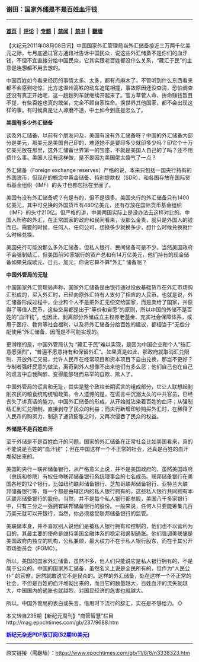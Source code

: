 ### 谢田：国家外储是不是百姓血汗钱

---

#### [首页](../../../..?n3338323) &nbsp;|&nbsp; [评论](../../../../../epoch-comment?n3338323) &nbsp;|&nbsp; [专题](../../../../../epoch-special?n3338323) &nbsp;|&nbsp; [禁闻](../../../../../epoch-news?n3338323) &nbsp;|&nbsp; [禁书](../../../../../books?n3338323) &nbsp;|&nbsp; [翻墙](https://github.com/gfw-breaker/nogfw/blob/master/README.md?n3338323)


<div class="post_content" id="artbody" itemprop="articleBody">
 <!-- article content begin -->
 <p>
  【大纪元2011年08月08日讯】中国国家外汇管理局当外汇储备接近三万两千亿美元之际，七月底通过官方通讯社告诉中国民众，说这些外汇储备不是你们的血汗钱，不但不宜直接分给中国民众，它其实跟老百姓都没什么关系，“藏汇于民”的主意是连想都不用去想的。
 </p>
 <p>
  中国百姓如今看来经历的事情太多、太多，都有点麻木了，不管听到什么东西看来都不会感到吃惊。比方这温州高铁的动车追尾相撞，事故原因还没查清，恐怕调查还没有真正开始呢，这一趟趟列车就继续开起来了。官方草菅人命、拚命赚钱暂且不提，有些百姓也真的敢坐，完全不顾自家性命。换世界其他国家，都不会出现这样的事。有时候真是让人琢磨不透，中土如今到底是怎么了。
 </p>
 <p>
  <b>
   美国有多少外汇储备
  </b>
 </p>
 <p>
  谈及外汇储备，以前有个朋友问及，美国有没有外汇储备呀？中国的外汇储备大部分是美元，那美元是美国自己印的，难道她不是要印多少就印多少吗？印它个十万亿美元放在那里，这外汇储备世界第一的宝座，不就是美国人自己的了吗？还不用费什么事。美国人没有这样做，是不是因为美国佬太傻气了一点？
 </p>
 <p>
  外汇储备（Foreign exchange reserves）严格的说，本来只包括一国央行持有的外国货币，但现在的概念中黄金储备、特别提款权（SDR）、和各国存放在国际货币基金组织（IMF）的头寸也都包括在里面了。
 </p>
 <p>
  美国有没有外汇储备呢？有是有的，但不是很多。美国央行的外汇储备只有1400亿美元，其中可兑换的外国货币有480亿美元，还有存放在国际货币基金组织（IMF）的头寸210亿。但严格的讲，中美两国实际上是没办法去这样对比的。中国人所称的外汇，在正常国家的政府和民间看来，没那么金贵，就只是外国人的钱而已。需要的时候，任何人、任何公司，想换多少就换多少，想什么时候兑换就什么时候兑换。
 </p>
 <p>
  美国央行可能没那么多外汇储备，但私人银行、民间储备可是不少。当然美国政府不会强制结汇，但美国前50家银行的资产总和有14万亿美元，他们持有的现金储备如果兑成欧元、日元、加元，你说它算不算“外汇” 储备呢？
 </p>
 <p>
  <b>
   中国外管局的无耻
  </b>
 </p>
 <p>
  中国国家外汇管理局声称，国家外汇储备是由银行通过投放基础货币在外汇市场购汇形成的，买入外汇时，已经向原外汇持有人支付了相应的人民币。也就是说，外汇储备形成过程中，企业和个人不是把外汇无偿交给国家，而是卖给了国家，并获得了等值人民币，这些交易都是出于“等价和自愿”的原则，所以中国的外储不是百姓的“血汗钱”。也因此，剥离部分外储成立主权养老基金、充实社会保障体系，或用于医疗、教育等社会福利，以及将外汇储备分给百姓的建议，都相当于“无偿分配使用”外汇储备，因而是不可能实现的。
 </p>
 <p>
  更滑稽的是，中国外管局认为 “藏汇于民”难以实现，是因为中国企业和个人“结汇意愿强烈”，“普遍不愿意持有和保留外汇”。如果真是如此，那政府就取消汇兑限制、开放外汇交易，允许人民币在经常项目和资本项目下自由兑换，那岂不更好？专制者强奸民意的做法，离奇到外人想像不出来他们有多么恶；他们自己也在自己的谎言中自我陶醉、变得能够轻而易举的自欺、欺人了。
 </p>
 <p>
  中国外管局的谎言和无耻，其实是整个政权长期谎言的组成部分，它让人联想起剥削农民的粮食统购统销政策。令人遗憾的是，在谎言中沉溺太久的中共官员，已经丧失了讲真话的能力。中国外汇储备的形成，从开始就沾染着百姓的血汗；从强制结汇到汇兑限制，直接剥夺了民众的利益；而央行新增印钞购买外汇时，在稀释了人民币的购买力、制造了通货膨胀之时，又再次侵吞了民众的权益。
 </p>
 <p>
  <b>
   外储是不是百姓血汗
  </b>
 </p>
 <p>
  至于外储是不是百姓血汗的问题，国家的外汇储备在正常社会比如美国看来，真的不能说是百姓的“血汗钱” ；但在中国这样一个不正常的社会，还真是百姓的血汗堆砌出来的。
 </p>
 <p>
  美国的央行－联邦储备银行，从严格意义上说，并不是美国政府的，虽然美国政府（总统和参院）有权任命联邦储备银行系统理事会的七名成员。联邦储备银行在美国各地的12个银行，比如纽约联邦储备银行、芝加哥联邦储备银行、亚特兰大联邦储备银行等，每一个都是由辖区内的私人银行拥有的，这些私人银行共同拥有本区联邦储备银行的股份。当然，并不是每个私人银行都参股，美国八千多家银行中，只有三分之一强拥有联邦储备银行的股份。一般来说，任何人只要能筹集几百万美元就可以开银行，当然，你必须接受联邦储备银行的监管。
 </p>
 <p>
  美联储本身，并不喜欢别人说他们是被私人银行拥有和控制的，他们也不以营利为目的，其最主要的使命是维持美国金融体系的稳定和遏制通胀。他们强调美联储是美国政府内独立的机构，公私兼顾，最大权力不在于私人银行股东，而在于其公开市场委员会（FOMC）。
 </p>
 <p>
  所以，美国的国家外汇储备，虽然不多，但人们只能说它是私人银行拥有的，不是属于公众的。中国的国家外汇储备，虽然名义上说是全民所有的，但作为“人民公仆” 的官僚，居然就敢说它不是民众的。这样的外汇储备，处在这样一个不正常的社会，不但是百姓的血汗堆砌出来的，而且它的数量越大，百姓血汗的流失就越大，中国国内的通胀也就越烈，对国民经济的危害也就越大。
 </p>
 <p>
  所以，中国外管局的表白或失言，借用时下流行的辞汇，实在是不够给力。◇
 </p>
 <p>
  本文转自235期【新纪元周刊】“商管智慧”栏目
  <br/>
  <ok href=" http://mag.epochtimes.com/gb/237/9688.htm " target="_blank">
   http://mag.epochtimes.com/gb/237/9688.htm
  </ok>
 </p>
 <p>
  <ok href="http://mag.epochtimes.com/pdfmag/home.html">
   <font color="blue">
    <b>
     新纪元杂志PDF版订阅(52期10美元)
    </b>
   </font>
  </ok>
 </p>
 <!-- article content end -->
 <div id="below_article_ad">
 </div>
</div>


---

原文链接（需翻墙）：https://www.epochtimes.com/gb/11/8/8/n3338323.htm
